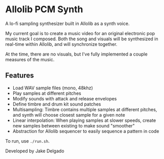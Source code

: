 # Allolib PCM Synth
A lo-fi sampling synthesizer built in Allolib as a synth voice.

My current goal is to create a music video for an original electronic pop music track I composed. Both the song and visuals will be synthesized in real-time within Allolib, and will synchronize together.

At the time, there are no visuals, but I've fully implemented a couple measures of the music.

## Features
- Load WAV sample files (mono, 48khz)
- Play samples at different pitches
- Modify sounds with attack and release envelopes
- Define timbre and drum kit sound patches
- Multisampling: Timbre contains multiple samples at different pitches, and synth will choose closest sample for a given note
- Linear interpolation: When playing samples at slower speeds, create new samples between existing to make sound "smoother"
- Abstraction for Allolib sequencer to easily sequence a pattern in code

To run, use `./run.sh`.

Developed by Jake Delgado
